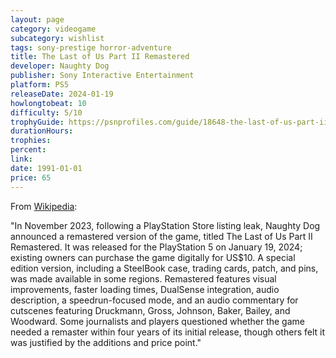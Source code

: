 ```yaml
---
layout: page
category: videogame
subcategory: wishlist
tags: sony-prestige horror-adventure
title: The Last of Us Part II Remastered
developer: Naughty Dog
publisher: Sony Interactive Entertainment
platform: PS5
releaseDate: 2024-01-19
howlongtobeat: 10
difficulty: 5/10
trophyGuide: https://psnprofiles.com/guide/18648-the-last-of-us-part-ii-remastered-no-return-dlc-trophy-guide
durationHours:
trophies:
percent:
link:
date: 1991-01-01
price: 65
---
```


From [Wikipedia](https://en.wikipedia.org/wiki/The_Last_of_Us_Part_II#Remaster):

"In November 2023, following a PlayStation Store listing leak, Naughty Dog announced a remastered version of the game, titled The Last of Us Part II Remastered. It was released for the PlayStation 5 on January 19, 2024; existing owners can purchase the game digitally for US$10. A special edition version, including a SteelBook case, trading cards, patch, and pins, was made available in some regions. Remastered features visual improvements, faster loading times, DualSense integration, audio description, a speedrun-focused mode, and an audio commentary for cutscenes featuring Druckmann, Gross, Johnson, Baker, Bailey, and Woodward. Some journalists and players questioned whether the game needed a remaster within four years of its initial release, though others felt it was justified by the additions and price point."
